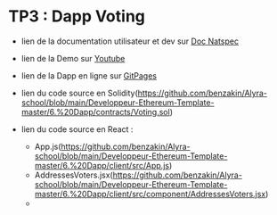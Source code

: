 # TP3 : Dapp Voting


- lien de la documentation utilisateur et dev sur  [Doc Natspec ](https://github.com/benzakin/Alyra-school/blob/main/Developpeur-Ethereum-Template-master/6.%20Dapp/Index.md)

- lien de la Demo sur [Youtube](https://youtu.be/1KcLuqQOTdg)


- lien de la Dapp en ligne sur [GitPages](https://benzakin.github.io/TP3/) 

- lien du code source en Solidity(https://github.com/benzakin/Alyra-school/blob/main/Developpeur-Ethereum-Template-master/6.%20Dapp/contracts/Voting.sol)

- lien du code source en React :

  - App.js(https://github.com/benzakin/Alyra-school/blob/main/Developpeur-Ethereum-Template-master/6.%20Dapp/client/src/App.js)
  - AddressesVoters.jsx(https://github.com/benzakin/Alyra-school/blob/main/Developpeur-Ethereum-Template-master/6.%20Dapp/client/src/component/AddressesVoters.jsx)
  -

